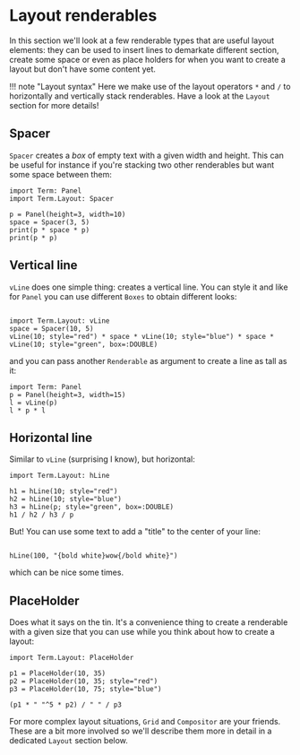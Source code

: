 # Layout renderables

In this section we'll look at a few renderable types that are useful layout elements: they can be used to insert lines to demarkate different section, create some space or even as place holders for when you want to create a layout but don't have some content yet. 

!!! note "Layout syntax"
    Here we make use of the layout operators `*` and `/` to horizontally and vertically stack renderables. Have a look at the `Layout` section for more details!

## Spacer
`Spacer` creates a *box* of empty text with a given width and height. This can be useful for instance if you're stacking two other renderables but want some space between them:
```@example layout
import Term: Panel
import Term.Layout: Spacer

p = Panel(height=3, width=10)
space = Spacer(3, 5)
print(p * space * p)
print(p * p)
```

## Vertical line
`vLine` does one simple thing: creates a vertical line. You can style it and like for `Panel` you can use different `Boxes` to obtain different looks:
```@example layout

import Term.Layout: vLine
space = Spacer(10, 5)
vLine(10; style="red") * space * vLine(10; style="blue") * space * vLine(10; style="green", box=:DOUBLE)
```

and you can pass another `Renderable` as argument to create a line as tall as it:
```@example layout
import Term: Panel
p = Panel(height=3, width=15)
l = vLine(p)
l * p * l
```

## Horizontal line
Similar to `vLine` (surprising I know), but horizontal:
```@example layout
import Term.Layout: hLine

h1 = hLine(10; style="red")
h2 = hLine(10; style="blue")
h3 = hLine(p; style="green", box=:DOUBLE)
h1 / h2 / h3 / p
```

But! You can use some text to add a "title" to the center of your line:
```@example layout

hLine(100, "{bold white}wow{/bold white}")
```

which can be nice some times. 


## PlaceHolder
Does what it says on the tin. It's a convenience thing to create a renderable with a given size that you can use while you think about how to create a layout:

```@example layout
import Term.Layout: PlaceHolder

p1 = PlaceHolder(10, 35)
p2 = PlaceHolder(10, 35; style="red")
p3 = PlaceHolder(10, 75; style="blue")

(p1 * " "^5 * p2) / " " / p3
```


For more complex layout situations, `Grid` and `Compositor` are your friends. These are a bit more involved so we'll describe them more in detail in a dedicated `Layout` section below. 